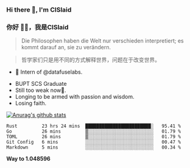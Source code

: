 ### Hi there 👋, I'm ClSlaid
### 你好 👋🏻️，我是ClSlaid
<!-- #### However Difficult It Might Seem, The Challenge Will Be Overcome
#### 雄关漫道真如铁 而今迈步从头越 -->
<!-- Across the Great Wall we can reach every corner of the world. -->
> Die Philosophen haben die Welt nur verschieden interpretiert; es kommt darauf an, sie zu verändern.

> 哲学家们只是用不同的方式解释世界，问题在于改变世界。


<!--- 🔭 I'm currently working on [simple BUPT-CES's 16-bits CPU Developing course](https://github.com/ClSlaid/Naive_CPU). -->
<!-- - 🔭 I'm currently working on PingCAP's Talent Plan, wish I could commit a PR to Chaos Mesh! -->
<!-- - 🔭 I'm currently preparing for Postgraduate Recruiting Test. -->
- 🔭 Intern of @datafuselabs.
<!-- - BUPT Communication Engineering Undergraduate. -->
- BUPT SCS Graduate
- Still too weak now🥬.
- Longing to be armed with passion and wisdom.
- Losing faith.


[![Anurag's github stats](https://github-readme-stats.vercel.app/api?username=ClSlaid&layout=compact&show_icons=true)](https://github.com/anuraghazra/github-readme-stats)
<!--START_SECTION:waka-->
```text
Rust         23 hrs 24 mins  ████████████████████████░   95.41 % 
Go           26 mins         ▒░░░░░░░░░░░░░░░░░░░░░░░░   01.79 % 
TOML         26 mins         ▒░░░░░░░░░░░░░░░░░░░░░░░░   01.79 % 
Git Config   6 mins          ░░░░░░░░░░░░░░░░░░░░░░░░░   00.47 % 
Markdown     5 mins          ░░░░░░░░░░░░░░░░░░░░░░░░░   00.34 % 
```
<!--END_SECTION:waka-->

**Way to 1.048596**

<!--
**ClSlaid/ClSlaid** is a ✨ _special_ ✨ repository because its `README.md` (this file) appears on your GitHub profile.

Here are some ideas to get you started:

- 🔭 I’m currently working on ...
- 🌱 I’m currently learning ...
- 👯 I’m looking to collaborate on ...
- 🤔 I’m looking for help with ...
- 💬 Ask me about ...
- 📫 How to reach me: ...
- 😄 Pronouns: ...
- ⚡ Fun fact: ...
-->
